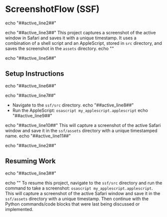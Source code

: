 # ScreenshotFlow (SSF)
echo "##active_line2##"

echo "##active_line3##"
This project captures a screenshot of the active window in Safari and saves it with a unique timestamp. It uses a combination of a shell script and an AppleScript, stored in `src` directory, and saves the screenshot in the `assets` directory.
echo ""

echo "##active_line5##"
## Setup Instructions
echo "##active_line6##"

echo "##active_line7##"
- Navigate to the `ssf/src` directory.
echo "##active_line8##"
- Run the AppleScript: `osascript my_applescript.applescript`
echo "##active_line9##"

echo "##active_line10##"
This will capture a screenshot of the active Safari window and save it in the `ssf/assets` directory with a unique timestamped name.
echo "##active_line11##"


echo "##active_line2##"
## Resuming Work
echo "##active_line3##"

echo ""
To resume this project, navigate to the `ssf/src` directory and run the command to take a screenshot: `osascript my_applescript.applescript`. This will capture a screenshot of the active Safari window and save it in the `ssf/assets` directory with a unique timestamp. Then continue with the Python commands/code blocks that were last being discussed or implemented.
